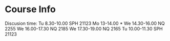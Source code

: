 # Course Info
Discusion time:
Tu 8.30-10.00 SPH 21123
Mo 13-14.00 *
We 14.30-16.00 NQ 2255
We 16.00-17.30 NQ 2185
We 17.30-19.00 NQ 2165
Tu 10.00-11.30 SPH 21123
